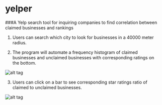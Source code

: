 # yelper
###A Yelp search tool for inquiring companies to find correlation between claimed businesses and rankings

1.  Users can search which city to look for businesses in a 40000 meter radius.

2.  The program will automate a frequency histogram of claimed businesses and unclaimed businesses with corresponding ratings on the bottom.

![alt tag](file:///Users/edwarddong/Desktop/Screen%20Shot%202015-07-07%20at%209.57.23%20PM.png)

3.  Users can click on a bar to see corresponding star ratings ratio of claimed to unclaimed businesses.

![alt tag](file:///Users/edwarddong/Desktop/Screen%20Shot%202015-07-07%20at%209.57.41%20PM.png)

